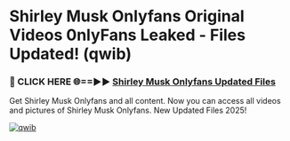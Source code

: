 # Shirley Musk Onlyfans Original Videos 0nlyFans Leaked - Files Updated! (qwib)

<h3>🔴 CLICK HERE 🌐==►► <a href="https://tinyurl.com/ehrbuxhb" rel="nofollow">Shirley Musk Onlyfans Updated Files</a></h3>

Get Shirley Musk Onlyfans and all content. Now you can access all videos and pictures of Shirley Musk Onlyfans. New Updated Files 2025!

[![qwib](https://i.imgur.com/lVYEuWS.gif)](https://tinyurl.com/ehrbuxhb)
